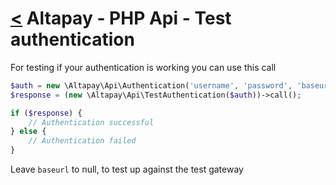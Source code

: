 [<](index.md) Altapay - PHP Api - Test authentication
=====================================================

For testing if your authentication is working you can use this call

```php
$auth = new \Altapay\Api\Authentication('username', 'password', 'baseurl');
$response = (new \Altapay\Api\TestAuthentication($auth))->call();

if ($response) {
    // Authentication successful
} else {
    // Authentication failed
}
```

Leave `baseurl` to null, to test up against the test gateway
